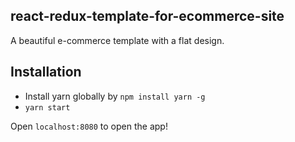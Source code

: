 ## react-redux-template-for-ecommerce-site

A beautiful e-commerce template with a flat design.

## Installation

*  Install yarn globally by `npm install yarn -g`
*  `yarn start`

Open `localhost:8080` to open the app!

